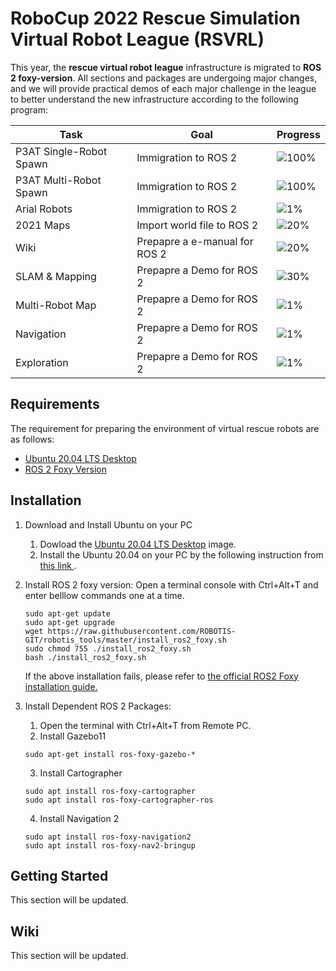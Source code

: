 # RoboCup 2022 Rescue Simulation Virtual Robot League (RSVRL)

This year, the  <strong>rescue virtual robot league</strong> infrastructure is migrated to <strong>ROS 2 foxy-version</strong>. All sections and packages are undergoing major changes, and we will provide practical demos of each major challenge in the league to better understand the new infrastructure according to the following program:


| Task                    | Goal                         | Progress                                               | 
|---                      | ---------------              | ---------------                                        |
|P3AT Single-Robot Spawn  |Immigration to ROS 2          |   ![100%](https://progress-bar.dev/100?title=completed)|
|P3AT Multi-Robot Spawn   |Immigration to ROS 2          |   ![100%](https://progress-bar.dev/100?title=completed)|
|Arial Robots             |Immigration to ROS 2          |   ![1%](https://progress-bar.dev/1?title=progress)     |
|2021 Maps                |Import world file to ROS 2    |   ![20%](https://progress-bar.dev/20?title=progress)   |
|Wiki                     |Prepapre a e-manual for ROS 2 |   ![20%](https://progress-bar.dev/20?title=progress)   |
|SLAM & Mapping           |Prepapre a Demo for ROS 2     |   ![30%](https://progress-bar.dev/30?title=progress)   |
|Multi-Robot Map          |Prepapre a Demo for ROS 2     |   ![1%](https://progress-bar.dev/1?title=progress)     |
|Navigation               |Prepapre a Demo for ROS 2     |   ![1%](https://progress-bar.dev/1?title=progress)     |
|Exploration              |Prepapre a Demo for ROS 2     |   ![1%](https://progress-bar.dev/1?title=progress)     |


## Requirements
The requirement for preparing the environment of virtual rescue robots are as follows:
- [Ubuntu 20.04 LTS Desktop](https://releases.ubuntu.com/20.04/)
- [ROS 2 Foxy Version](https://docs.ros.org/en/foxy/index.html)

## Installation
1. Download and Install Ubuntu on your PC
    1. Dowload the [Ubuntu 20.04 LTS Desktop](https://releases.ubuntu.com/20.04/) image.
    2. Install the Ubuntu 20.04 on your PC by the following instruction from [ this link ](https://ubuntu.com/tutorials/install-ubuntu-desktop#1-overview).

2. Install ROS 2 foxy version:
    Open a terminal console with Ctrl+Alt+T and enter belllow commands one at a time. 
    ```
    sudo apt-get update
    sudo apt-get upgrade
    wget https://raw.githubusercontent.com/ROBOTIS-GIT/robotis_tools/master/install_ros2_foxy.sh
    sudo chmod 755 ./install_ros2_foxy.sh
    bash ./install_ros2_foxy.sh
    ```
    If the above installation fails, please refer to 
    [the official ROS2 Foxy installation guide.](https://index.ros.org/doc/ros2/Installation/Foxy/Linux-Install-Debians/)

3. Install Dependent ROS 2 Packages:
    1. Open the terminal with Ctrl+Alt+T from Remote PC.
    2. Install Gazebo11
    ```
    sudo apt-get install ros-foxy-gazebo-*
    ```
    3. Install Cartographer
    ```
    sudo apt install ros-foxy-cartographer
    sudo apt install ros-foxy-cartographer-ros
    ```
    4. Install Navigation 2
    ```
    sudo apt install ros-foxy-navigation2
    sudo apt install ros-foxy-nav2-bringup
    ```

## Getting Started
This section will be updated.

## Wiki
This section will be updated.



